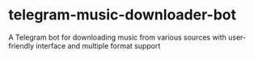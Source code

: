 # telegram-music-downloader-bot
A Telegram bot for downloading music from various sources with user-friendly interface and multiple format support
